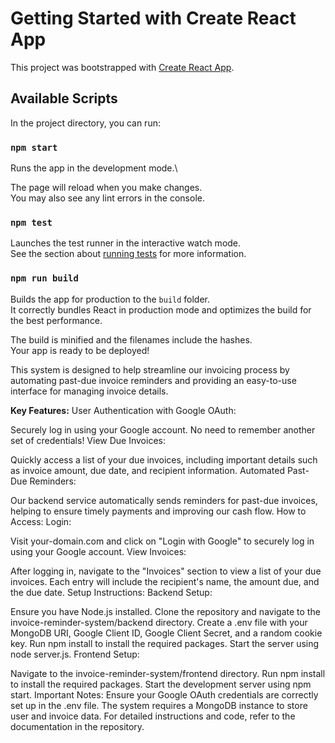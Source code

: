 # Getting Started with Create React App

This project was bootstrapped with [Create React App](https://github.com/facebook/create-react-app).

## Available Scripts

In the project directory, you can run:

### `npm start`

Runs the app in the development mode.\

The page will reload when you make changes.\
You may also see any lint errors in the console.

### `npm test`

Launches the test runner in the interactive watch mode.\
See the section about [running tests](https://facebook.github.io/create-react-app/docs/running-tests) for more information.

### `npm run build`

Builds the app for production to the `build` folder.\
It correctly bundles React in production mode and optimizes the build for the best performance.

The build is minified and the filenames include the hashes.\
Your app is ready to be deployed!


This system is designed to help streamline our invoicing process by automating past-due invoice reminders and providing an easy-to-use interface for managing invoice details.

**Key Features:**
User Authentication with Google OAuth:

Securely log in using your Google account. No need to remember another set of credentials!
View Due Invoices:

Quickly access a list of your due invoices, including important details such as invoice amount, due date, and recipient information.
Automated Past-Due Reminders:

Our backend service automatically sends reminders for past-due invoices, helping to ensure timely payments and improving our cash flow.
How to Access:
Login:

Visit your-domain.com and click on "Login with Google" to securely log in using your Google account.
View Invoices:

After logging in, navigate to the "Invoices" section to view a list of your due invoices. Each entry will include the recipient's name, the amount due, and the due date.
Setup Instructions:
Backend Setup:

Ensure you have Node.js installed.
Clone the repository and navigate to the invoice-reminder-system/backend directory.
Create a .env file with your MongoDB URI, Google Client ID, Google Client Secret, and a random cookie key.
Run npm install to install the required packages.
Start the server using node server.js.
Frontend Setup:

Navigate to the invoice-reminder-system/frontend directory.
Run npm install to install the required packages.
Start the development server using npm start.
Important Notes:
Ensure your Google OAuth credentials are correctly set up in the .env file.
The system requires a MongoDB instance to store user and invoice data.
For detailed instructions and code, refer to the documentation in the repository.
